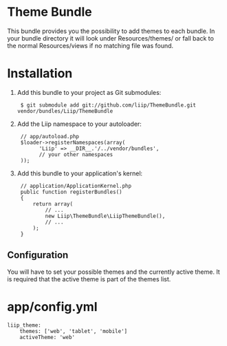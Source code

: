Theme Bundle
==========

This bundle provides you the possibility to add themes to each bundle. In your
bundle directory it will look under Resources/themes/<themename> or fall back
to the normal Resources/views if no matching file was found.

Installation
============

  1. Add this bundle to your project as Git submodules:

          $ git submodule add git://github.com/liip/ThemeBundle.git vendor/bundles/Liip/ThemeBundle

  2. Add the Liip namespace to your autoloader:

          // app/autoload.php
          $loader->registerNamespaces(array(
                'Liip' => __DIR__.'/../vendor/bundles',
                // your other namespaces
          ));

  3. Add this bundle to your application's kernel:

          // application/ApplicationKernel.php
          public function registerBundles()
          {
              return array(
                  // ...
                  new Liip\ThemeBundle\LiipThemeBundle(),
                  // ...
              );
          }

Configuration
-------------

You will have to set your possible themes and the currently active theme. It
is required that the active theme is part of the themes list.

# app/config.yml
    liip_theme:
        themes: ['web', 'tablet', 'mobile']
        activeTheme: 'web'

